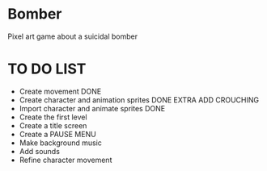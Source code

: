 # Bomber
Pixel art game about a suicidal bomber

# TO DO LIST
- Create movement DONE
- Create character and animation sprites DONE
EXTRA ADD CROUCHING
- Import character and animate sprites DONE
- Create the first level
- Create a title screen
- Create a PAUSE MENU
- Make background music
- Add sounds
- Refine character movement

